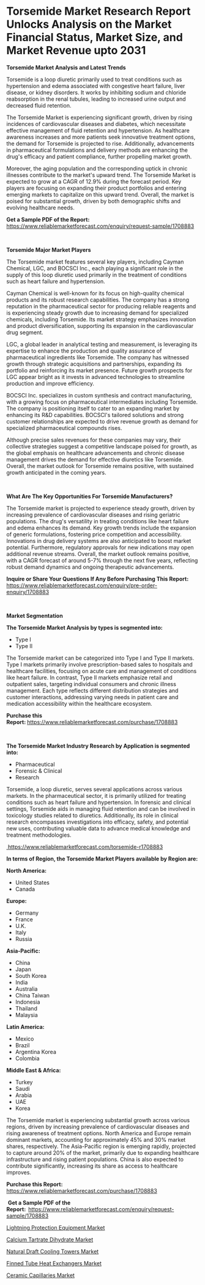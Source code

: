 <p><h1>Torsemide Market Research Report Unlocks Analysis on the Market Financial Status, Market Size, and Market Revenue upto 2031</h1></p><p><strong>Torsemide Market Analysis and Latest Trends</strong></p>
<p><p>Torsemide is a loop diuretic primarily used to treat conditions such as hypertension and edema associated with congestive heart failure, liver disease, or kidney disorders. It works by inhibiting sodium and chloride reabsorption in the renal tubules, leading to increased urine output and decreased fluid retention.</p><p>The Torsemide Market is experiencing significant growth, driven by rising incidences of cardiovascular diseases and diabetes, which necessitate effective management of fluid retention and hypertension. As healthcare awareness increases and more patients seek innovative treatment options, the demand for Torsemide is projected to rise. Additionally, advancements in pharmaceutical formulations and delivery methods are enhancing the drug's efficacy and patient compliance, further propelling market growth.</p><p>Moreover, the aging population and the corresponding uptick in chronic illnesses contribute to the market's upward trend. The Torsemide Market is expected to grow at a CAGR of 12.9% during the forecast period. Key players are focusing on expanding their product portfolios and entering emerging markets to capitalize on this upward trend. Overall, the market is poised for substantial growth, driven by both demographic shifts and evolving healthcare needs.</p></p>
<p><strong>Get a Sample PDF of the Report:&nbsp;</strong> <a href="https://www.reliablemarketforecast.com/enquiry/request-sample/1708883?utm_campaign=1464&utm_medium=2&utm_source=Github&utm_content=ia&utm_term=21102024&utm_id=torsemide">https://www.reliablemarketforecast.com/enquiry/request-sample/1708883</a></p>
<p>&nbsp;</p>
<p><strong>Torsemide Major Market Players</strong></p>
<p><p>The Torsemide market features several key players, including Cayman Chemical, LGC, and BOCSCI Inc., each playing a significant role in the supply of this loop diuretic used primarily in the treatment of conditions such as heart failure and hypertension.</p><p>Cayman Chemical is well-known for its focus on high-quality chemical products and its robust research capabilities. The company has a strong reputation in the pharmaceutical sector for producing reliable reagents and is experiencing steady growth due to increasing demand for specialized chemicals, including Torsemide. Its market strategy emphasizes innovation and product diversification, supporting its expansion in the cardiovascular drug segment.</p><p>LGC, a global leader in analytical testing and measurement, is leveraging its expertise to enhance the production and quality assurance of pharmaceutical ingredients like Torsemide. The company has witnessed growth through strategic acquisitions and partnerships, expanding its portfolio and reinforcing its market presence. Future growth prospects for LGC appear bright as it invests in advanced technologies to streamline production and improve efficiency.</p><p>BOCSCI Inc. specializes in custom synthesis and contract manufacturing, with a growing focus on pharmaceutical intermediates including Torsemide. The company is positioning itself to cater to an expanding market by enhancing its R&D capabilities. BOCSCI's tailored solutions and strong customer relationships are expected to drive revenue growth as demand for specialized pharmaceutical compounds rises.</p><p>Although precise sales revenues for these companies may vary, their collective strategies suggest a competitive landscape poised for growth, as the global emphasis on healthcare advancements and chronic disease management drives the demand for effective diuretics like Torsemide. Overall, the market outlook for Torsemide remains positive, with sustained growth anticipated in the coming years.</p></p>
<p>&nbsp;</p>
<p><strong>What Are The Key Opportunities For Torsemide Manufacturers?</strong></p>
<p><p>The Torsemide market is projected to experience steady growth, driven by increasing prevalence of cardiovascular diseases and rising geriatric populations. The drug's versatility in treating conditions like heart failure and edema enhances its demand. Key growth trends include the expansion of generic formulations, fostering price competition and accessibility. Innovations in drug delivery systems are also anticipated to boost market potential. Furthermore, regulatory approvals for new indications may open additional revenue streams. Overall, the market outlook remains positive, with a CAGR forecast of around 5-7% through the next five years, reflecting robust demand dynamics and ongoing therapeutic advancements.</p></p>
<p><strong>Inquire or Share Your Questions If Any Before Purchasing This Report:</strong> <a href="https://www.reliablemarketforecast.com/enquiry/pre-order-enquiry/1708883?utm_campaign=1464&utm_medium=2&utm_source=Github&utm_content=ia&utm_term=21102024&utm_id=torsemide">https://www.reliablemarketforecast.com/enquiry/pre-order-enquiry/1708883</a></p>
<p>&nbsp;</p>
<p><strong>Market Segmentation</strong></p>
<p><strong>The Torsemide Market Analysis by types is segmented into:</strong></p>
<p><ul><li>Type I</li><li>Type II</li></ul></p>
<p><p>The Torsemide market can be categorized into Type I and Type II markets. Type I markets primarily involve prescription-based sales to hospitals and healthcare facilities, focusing on acute care and management of conditions like heart failure. In contrast, Type II markets emphasize retail and outpatient sales, targeting individual consumers and chronic illness management. Each type reflects different distribution strategies and customer interactions, addressing varying needs in patient care and medication accessibility within the healthcare ecosystem.</p></p>
<p><strong>Purchase this Report:&nbsp;</strong><a href="https://www.reliablemarketforecast.com/purchase/1708883?utm_campaign=1464&utm_medium=2&utm_source=Github&utm_content=ia&utm_term=21102024&utm_id=torsemide">https://www.reliablemarketforecast.com/purchase/1708883</a></p>
<p>&nbsp;</p>
<p><strong>The Torsemide Market Industry Research by Application is segmented into:</strong></p>
<p><ul><li>Pharmaceutical</li><li>Forensic & Clinical</li><li>Research</li></ul></p>
<p><p>Torsemide, a loop diuretic, serves several applications across various markets. In the pharmaceutical sector, it is primarily utilized for treating conditions such as heart failure and hypertension. In forensic and clinical settings, Torsemide aids in managing fluid retention and can be involved in toxicology studies related to diuretics. Additionally, its role in clinical research encompasses investigations into efficacy, safety, and potential new uses, contributing valuable data to advance medical knowledge and treatment methodologies.</p></p>
<p><a href="https://www.reliablemarketforecast.com/torsemide-r1708883?utm_campaign=1464&utm_medium=2&utm_source=Github&utm_content=ia&utm_term=21102024&utm_id=torsemide">&nbsp;https://www.reliablemarketforecast.com/torsemide-r1708883</a></p>
<p><strong>In terms of Region, the Torsemide Market Players available by Region are:</strong></p>
<p>
    <p> <strong> North America: </strong>
        <ul>
            <li>United States</li>
            <li>Canada</li>
        </ul>
        </p> 
    <p> <strong> Europe: </strong>
        <ul>
            <li>Germany</li>
            <li>France</li>
            <li>U.K.</li>
            <li>Italy</li>
            <li>Russia</li>
        </ul>
        </p> 
    <p> <strong> Asia-Pacific: </strong>
        <ul>
            <li>China</li>
            <li>Japan</li>
            <li>South Korea</li>
            <li>India</li>
            <li>Australia</li>
            <li>China Taiwan</li>
            <li>Indonesia</li>
            <li>Thailand</li>
            <li>Malaysia</li>
        </ul>
        </p> 
    <p> <strong> Latin America: </strong>
        <ul>
            <li>Mexico</li>
            <li>Brazil</li>
            <li>Argentina Korea</li>
            <li>Colombia</li>
        </ul>
        </p> 
    <p> <strong> Middle East & Africa: </strong>
        <ul>
            <li>Turkey</li>
            <li>Saudi</li>
            <li>Arabia</li>
            <li>UAE</li>
            <li>Korea</li>
        </ul>
    </p>
    </p>
<p><p>The Torsemide market is experiencing substantial growth across various regions, driven by increasing prevalence of cardiovascular diseases and rising awareness of treatment options. North America and Europe remain dominant markets, accounting for approximately 45% and 30% market shares, respectively. The Asia-Pacific region is emerging rapidly, projected to capture around 20% of the market, primarily due to expanding healthcare infrastructure and rising patient populations. China is also expected to contribute significantly, increasing its share as access to healthcare improves.</p></p>
<p><strong>Purchase this Report: </strong><a href="https://www.reliablemarketforecast.com/purchase/1708883?utm_campaign=1464&utm_medium=2&utm_source=Github&utm_content=ia&utm_term=21102024&utm_id=torsemide">https://www.reliablemarketforecast.com/purchase/1708883</a></p>
<p>&nbsp;<strong>Get a Sample PDF of the Report:&nbsp;&nbsp;</strong><a href="https://www.reliablemarketforecast.com/enquiry/request-sample/1708883?utm_campaign=1464&utm_medium=2&utm_source=Github&utm_content=ia&utm_term=21102024&utm_id=torsemide">https://www.reliablemarketforecast.com/enquiry/request-sample/1708883</a></p>
<p><strong></strong></p>
<p><p><a href="https://issuu.com/reportprime-2/docs/lightning-protection-equipment-mark_78363d493fc3a9?utm_campaign=1464&utm_medium=2&utm_source=Github&utm_content=ia&utm_term=21102024&utm_id=torsemide">Lightning Protection Equipment Market</a></p><p><a href="https://github.com/juniordelafrance/Market-Research-Report-List-5/blob/main/calcium-tartrate-dihydrate-market.md?utm_campaign=1464&utm_medium=2&utm_source=Github&utm_content=ia&utm_term=21102024&utm_id=torsemide">Calcium Tartrate Dihydrate Market</a></p><p><a href="https://www.linkedin.com/pulse/natural-draft-cooling-towers-industry-sector-new-technologies-vea4f?utm_campaign=1464&utm_medium=2&utm_source=Github&utm_content=ia&utm_term=21102024&utm_id=torsemide">Natural Draft Cooling Towers Market</a></p><p><a href="https://www.linkedin.com/pulse/strategic-roadmap-global-finned-tube-heat-exchangers-market-qgpsf?utm_campaign=1464&utm_medium=2&utm_source=Github&utm_content=ia&utm_term=21102024&utm_id=torsemide">Finned Tube Heat Exchangers Market</a></p><p><a href="https://www.linkedin.com/pulse/market-leaders-laggards-global-ceramic-capillaries-trends-7xd9f?utm_campaign=1464&utm_medium=2&utm_source=Github&utm_content=ia&utm_term=21102024&utm_id=torsemide">Ceramic Capillaries Market</a></p></p>